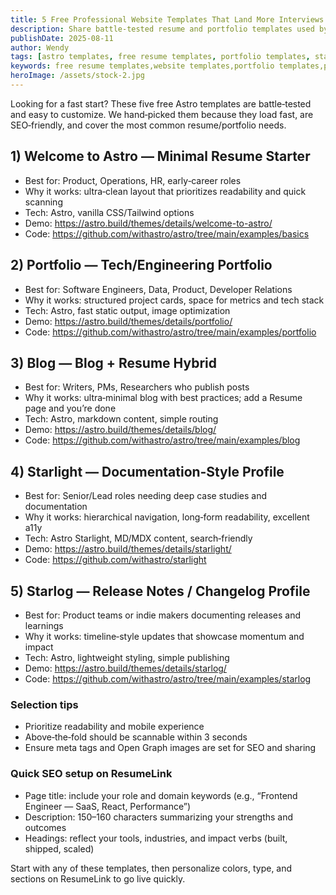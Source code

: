 ```yaml
---
title: 5 Free Professional Website Templates That Land More Interviews
description: Share battle-tested resume and portfolio templates used by 10,000+ professionals. Lightning-fast, mobile-optimized, and perfect for any industry.
publishDate: 2025-08-11
author: Wendy
tags: [astro templates, free resume templates, portfolio templates, static site]
keywords: free resume templates,website templates,portfolio templates,professional design,astro templates
heroImage: /assets/stock-2.jpg
---
```


Looking for a fast start? These five free Astro templates are battle‑tested and easy to customize. We hand‑picked them because they load fast, are SEO‑friendly, and cover the most common resume/portfolio needs.

## 1) Welcome to Astro — Minimal Resume Starter

- Best for: Product, Operations, HR, early‑career roles
- Why it works: ultra‑clean layout that prioritizes readability and quick scanning
- Tech: Astro, vanilla CSS/Tailwind options
- Demo: https://astro.build/themes/details/welcome-to-astro/
- Code: https://github.com/withastro/astro/tree/main/examples/basics

## 2) Portfolio — Tech/Engineering Portfolio

- Best for: Software Engineers, Data, Product, Developer Relations
- Why it works: structured project cards, space for metrics and tech stack
- Tech: Astro, fast static output, image optimization
- Demo: https://astro.build/themes/details/portfolio/
- Code: https://github.com/withastro/astro/tree/main/examples/portfolio

## 3) Blog — Blog + Resume Hybrid

- Best for: Writers, PMs, Researchers who publish posts
- Why it works: ultra‑minimal blog with best practices; add a Resume page and you’re done
- Tech: Astro, markdown content, simple routing
- Demo: https://astro.build/themes/details/blog/
- Code: https://github.com/withastro/astro/tree/main/examples/blog

## 4) Starlight — Documentation‑Style Profile

- Best for: Senior/Lead roles needing deep case studies and documentation
- Why it works: hierarchical navigation, long‑form readability, excellent a11y
- Tech: Astro Starlight, MD/MDX content, search‑friendly
- Demo: https://astro.build/themes/details/starlight/
- Code: https://github.com/withastro/starlight

## 5) Starlog — Release Notes / Changelog Profile

- Best for: Product teams or indie makers documenting releases and learnings
- Why it works: timeline‑style updates that showcase momentum and impact
- Tech: Astro, lightweight styling, simple publishing
- Demo: https://astro.build/themes/details/starlog/
- Code: https://github.com/withastro/astro/tree/main/examples/starlog

### Selection tips

- Prioritize readability and mobile experience
- Above‑the‑fold should be scannable within 3 seconds
- Ensure meta tags and Open Graph images are set for SEO and sharing

### Quick SEO setup on ResumeLink

- Page title: include your role and domain keywords (e.g., “Frontend Engineer — SaaS, React, Performance”)
- Description: 150–160 characters summarizing your strengths and outcomes
- Headings: reflect your tools, industries, and impact verbs (built, shipped, scaled)

Start with any of these templates, then personalize colors, type, and sections on ResumeLink to go live quickly.


